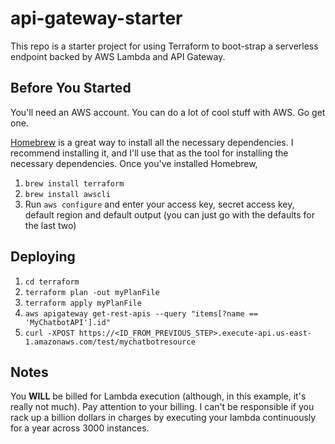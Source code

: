 # api-gateway-starter
This repo is a starter project for using Terraform to boot-strap a serverless
endpoint backed by AWS Lambda and API Gateway.

## Before You Started
You'll need an AWS account. You can do a lot of cool stuff with AWS. Go get one.

[Homebrew](https://brew.sh) is a great way to install all the necessary
dependencies. I recommend installing it, and I'll use that as the tool for
installing the necessary dependencies. Once you've installed Homebrew,

1. `brew install terraform`
2. `brew install awscli`
3. Run `aws configure` and enter your access key, secret access key, default
region and default output (you can just go with the defaults for the last two)

## Deploying
1. `cd terraform`
2. `terraform plan -out myPlanFile`
3. `terraform apply myPlanFile`
4. `aws apigateway get-rest-apis --query "items[?name == 'MyChatbotAPI'].id"`
5. `curl -XPOST https://<ID_FROM_PREVIOUS_STEP>.execute-api.us-east-1.amazonaws.com/test/mychatbotresource`

## Notes
You **WILL** be billed for Lambda execution (although, in this example, it's
really not much). Pay attention to your billing. I can't be responsible if you
rack up a billion dollars in charges by executing your lambda continuously for
a year across 3000 instances.
